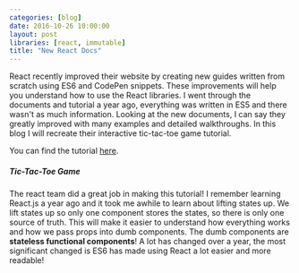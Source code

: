 ```yaml
---
categories: [blog]
date: 2016-10-26 10:00:00
layout: post
libraries: [react, immutable]
title: "New React Docs"
---
```


React recently improved their website by creating new guides written from scratch using ES6 and CodePen snippets. These improvements will help you understand how to use the React libraries. I went through the documents and tutorial a year ago, everything was written in ES5 and there wasn't as much information. Looking at the new documents, I can say they greatly improved with many examples and detailed walkthroughs. In this blog I will recreate their interactive tic-tac-toe game tutorial.

You can find the tutorial <a href="https://facebook.github.io/react/tutorial/tutorial.html" target="_blank">here</a>.

##### Tic-Tac-Toe Game

<div id="root"></div>

The react team did a great job in making this tutorial! I remember learning React.js a year ago and it took me awhile to learn about lifting states up. We lift states up so only one component stores the states, so there is only one source of truth. This will make it easier to understand how everything works and how we pass props into dumb components. The dumb components are __stateless functional components__! A lot has changed over a year, the most significant changed is ES6 has made using React a lot easier and more readable!

<script type="text/babel">
  $( document ).ready(function() {
    function Square(props) {
      return (
        <button className="square" onClick={() => props.onClick()}>
          {props.value}
        </button>
      );
    }

    function Board(props) {
      function renderSquare(row,col) {
        return <Square value={props.squares[row][col]} onClick={() => props.onClick(row,col)}/>;
      }

      return (
        <div>
          <div className="board-row">
            {renderSquare(0,0)}
            {renderSquare(0,1)}
            {renderSquare(0,2)}
          </div>
          <div className="board-row">
            {renderSquare(1,0)}
            {renderSquare(1,1)}
            {renderSquare(1,2)}
          </div>
          <div className="board-row">
            {renderSquare(2,0)}
            {renderSquare(2,1)}
            {renderSquare(2,2)}
          </div>
        </div>
      );
    }

    class Game extends React.Component {
      constructor() {
        super();
        this.state = {
          history: [{
            squares: this.multiDimensionalArrayOfNull(3,3)
          }],
          xIsNext: true,
          stepNumber: 0
        }
      }

      handleClick(row,col) {
        var history = window.Immutable.fromJS(this.state.history).toJS().slice(0, this.state.stepNumber + 1);
        var current = history[history.length - 1];
        const squares = window.Immutable.fromJS(current.squares).toJS();
        if (calculateWinner(squares) || squares[row][col]) {
          return;
        }
        squares[row][col] = this.state.xIsNext ? 'X' : 'O';
        this.setState({
          history: history.concat([{
            squares: squares
          }]),
          xIsNext: !this.state.xIsNext,
          stepNumber: history.length
        });
      }

      jumpTo(event,step) {
        event.preventDefault();
        console.log(step);
        this.setState({
          stepNumber: step,
          xIsNext: (step % 2) ? false : true
        });
      }

      multiDimensionalArrayOfNull(numbersOfRows, numbersOfColumns) {
        let array = new Array(numbersOfRows);

        for (let i = 0; i < numbersOfRows; i++) {
          array[i] = new Array(numbersOfColumns).fill(null);
        }

        return array;
      }

      render() {
        const history = this.state.history;
        const current = history[this.state.stepNumber];
        const winner = calculateWinner(current.squares);

        let status;
        if (winner) {
          status = 'Winner: ' + winner;
        } else {
          status = 'Next player: ' + (this.state.xIsNext ? 'X' : 'O');
        }

        const moves = history.map((step, move) => {
          const desc = move ? 'Move #' + move : 'Game start';
          let link = null;
          
          if (move === this.state.stepNumber) {
            link = <p>{desc}</p>;
          } else {
            link = <a href="#" onClick={(event) => this.jumpTo(event,move)}>{desc}</a>
          }
          return (
            <li key={move}>
              {link}
            </li>
          );
        }, this);

        return (
          <div>
            <div className="game">
              <div className="game-board">
                <Board 
                  squares={current.squares}
                  onClick={(row,col) => this.handleClick(row,col)}
                />
              </div>
            </div>
            <div className="game-info">
              <p>{status}</p>
              <ol>{moves}</ol>
            </div>
          </div>
        );
      }
    }

    ReactDOM.render(
      <Game />,
      document.getElementById('root')
    );
    
    function calculateWinner(squares) {
      const lines = [
        [[0,0], [0,1], [0,2]],
        [[1,0], [1,1], [1,2]],
        [[2,0], [2,1], [2,2]],
        [[0,0], [1,0], [2,0]],
        [[0,1], [1,1], [2,1]],
        [[0,2], [1,2], [2,2]],
        [[0,0], [1,1], [2,2]],
        [[0,2], [1,1], [2,0]],
      ];

      function valueAt(row, col) {
        return squares[row][col];
      }

      for (let i = 0; i < lines.length; i++) {
        const [a, b, c] = lines[i];
        if (valueAt(a[0],a[1]) && valueAt(a[0],a[1]) === valueAt(b[0],b[1]) && valueAt(a[0],a[1]) === valueAt(c[0],c[1])) {
          return valueAt(a[0],a[1]);
        }
      }
      return null;
    };
  });
</script>